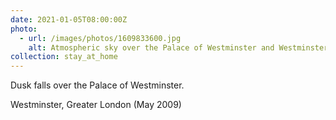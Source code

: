 ```yaml
---
date: 2021-01-05T08:00:00Z
photo:
  - url: /images/photos/1609833600.jpg
    alt: Atmospheric sky over the Palace of Westminster and Westminster Bridge.
collection: stay_at_home
---
```

Dusk falls over the Palace of Westminster.

Westminster, Greater London (May 2009)
